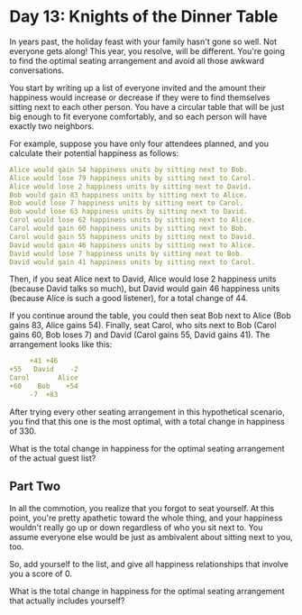 # Day 13: Knights of the Dinner Table

In years past, the holiday feast with your family hasn't gone so well.
Not everyone gets along! This year, you resolve, will be different.
You're going to find the optimal seating arrangement and avoid all
those awkward conversations.

You start by writing up a list of everyone invited and the amount their
happiness would increase or decrease if they were to find themselves
sitting next to each other person. You have a circular table that will
be just big enough to fit everyone comfortably, and so each person will
have exactly two neighbors.

For example, suppose you have only four attendees planned,
and you calculate their potential happiness as follows:

```yml
Alice would gain 54 happiness units by sitting next to Bob.
Alice would lose 79 happiness units by sitting next to Carol.
Alice would lose 2 happiness units by sitting next to David.
Bob would gain 83 happiness units by sitting next to Alice.
Bob would lose 7 happiness units by sitting next to Carol.
Bob would lose 63 happiness units by sitting next to David.
Carol would lose 62 happiness units by sitting next to Alice.
Carol would gain 60 happiness units by sitting next to Bob.
Carol would gain 55 happiness units by sitting next to David.
David would gain 46 happiness units by sitting next to Alice.
David would lose 7 happiness units by sitting next to Bob.
David would gain 41 happiness units by sitting next to Carol.
```

Then, if you seat Alice next to David, Alice would lose 2 happiness units
(because David talks so much), but David would gain 46 happiness units
(because Alice is such a good listener), for a total change of 44.

If you continue around the table, you could then seat Bob next to Alice
(Bob gains 83, Alice gains 54). Finally, seat Carol, who sits next to Bob
(Carol gains 60, Bob loses 7) and David (Carol gains 55, David gains 41).
The arrangement looks like this:

```yml
     +41 +46
+55   David    -2
Carol       Alice
+60    Bob    +54
     -7  +83
```

After trying every other seating arrangement in this hypothetical scenario,
you find that this one is the most optimal, with a total change in happiness of 330.

What is the total change in happiness for the
optimal seating arrangement of the actual guest list?

## Part Two

In all the commotion, you realize that you forgot to seat yourself.
At this point, you're pretty apathetic toward the whole thing,
and your happiness wouldn't really go up or down regardless of
who you sit next to. You assume everyone else would be just as
ambivalent about sitting next to you, too.

So, add yourself to the list, and give all happiness relationships
that involve you a score of 0.

What is the total change in happiness for the optimal seating
arrangement that actually includes yourself?
